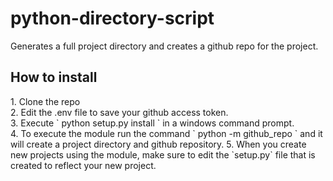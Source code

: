 # python-directory-script
Generates a full project directory and creates a github repo for the project.

<h2> How to install </h2>
1. Clone the repo<br>
2. Edit the .env file to save your github access token.<br>
3. Execute ` python setup.py install ` in a windows command prompt.<br>
4. To execute the module run the command ` python -m github_repo ` and it will create a project directory and github repository.
5. When you create new projects using the module, make sure to edit the `setup.py` file that is created to reflect your new project.
